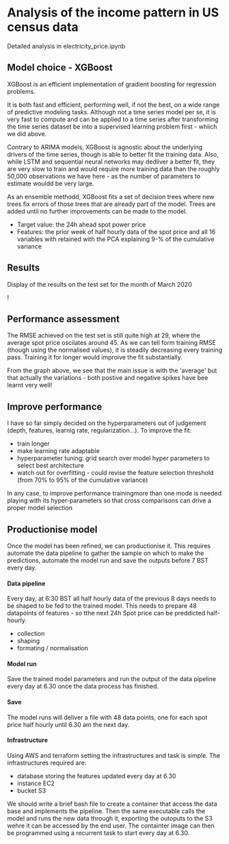 # Analysis of the income pattern in US census data
Detailed analysis in  electricity_price.ipynb

## Model choice - XGBoost
XGBoost is an efficient implementation of gradient boosting for regression problems.

It is both fast and efficient, performing well, if not the best, on a wide range of predictive modeling tasks. Although not a time series model per se, it is very fast to compute and can be applied to a time series after transforming the time series dataset be  into a supervised learning problem first - whiich we did above.

Contrary to ARIMA models, XGBoost is agnostic about the underlying drivers of the time series, though is able to better fit the training data. Also, while LSTM and sequential neural networks may dedliver a better fit, they are very slow to train and would require more training data than the roughly 50,000 observations we have here - as the number of parameters to estimate wouldd be very large.

As an ensemble methodd, XGBoost fits a set of decision trees where new trees fix errors of those trees that are already part of the model. Trees are added until no further improvements can be made to the model.

* Target value: the 24h ahead spot power price
* Features: the prior week of half hourly data of the spot price and all 16 variables with retained with the PCA explaining 9-% of the cumulative variance

## Results
Display of the results on the test set for the month of March 2020

!

## Performance assessment
The RMSE achieved on the test set is still quite high at 29, where the average spot price oscilates around 45. As we can tell form training RMSE (though using the normalised values), it is steadily decreasing every training pass. Training it for longer would improive the fit substantially.

From the graph above, we see that the main issue is with the 'average' but that actually the variations - both postive and negative spikes have bee learnt very well!

## Improve performance
I have so far simply decided on the hyperparameters out of judgement (depth, features, learnig rate, regularization...). To improve the fit:
* train longer
* make learning rate adaptable
* hyperparameter tuning: grid search over model hyper parameters to select best architecture
* watch out for overfitting - could revise the feature selection threshold (from 70% to 95% of the cumulative variance)

In any case, to improve performance trainingmore than one mode is needed playing with its hyper-parameters so that cross comparisons can drive a proper model selection

## Productionise model
Once the model has been refined, we can productionise it. This requires automate the data pipeline to gather the sample on which to make the predictions, automate the model run and save the outputs before 7 BST every day.

#### Data pipeline
Every day, at 6:30 BST all half hourly data of the previous 8 days needs to be shaped to be fed to the trained model. This needs to prepare 48 datapoints of features - so tthe next 24h Spot price can be preddicted half-hourly.
* collection
* shaping
* formating / normalisation

#### Model run
Save the trained model parameters and run the output of the data pipeline every day at 6.30 once the data process has finished. 

#### Save 
The model runs will deliver a file with 48 data points, one for each spot price half hourly until 6.30 am the next day.

#### Infrastructure
Using AWS and terraform setting the infrastructures and task is simple. The infrastructures required are:
* database storing the features updated every day at 6.30
* instance EC2
* bucket S3

We should write a brief bash file to create a container that access the data base and implements the pipeline. Then the same executable calls the model and runs the new data through it, exporting the outoputs to the S3 wehre it can be accessed by the end user. The containter image can then be programmed using a recurrent task to start every day at 6.30.
